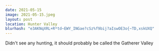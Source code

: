 ```yaml
---
date: 2021-05-15
image: 2021-05-15.jpeg
layout: post
location: Hunter Valley
blurhash: "e3AKNqXRL+R*td~EWY_INGae?cSz%f9bij?aIswOE3o{~TD,xskUXQ"
---
```


Didn't see any hunting, it should probably be called the Gatherer Valley
